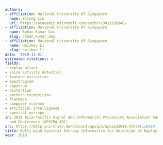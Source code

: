 ```yaml
---
authors:
- affiliation: National University Of Singapore
  name: Yitong Liu
  url: https://academic.microsoft.com/author/3011288348/
- affiliation: National University Of Singapore
  name: Rohan Kumar Das
  slug: rohan_kumar_das
- affiliation: National University Of Singapore
  name: Haizhou Li
  slug: haizhou_li
date: '2019-11-01'
estimated_citations: 4
fields:
- replay attack
- voice activity detection
- feature extraction
- spectrogram
- cepstrum
- distortion
- pattern recognition
- flatness
- computer science
- artificial intelligence
- spectral entropy
in: 2019 Asia-Pacific Signal and Information Processing Association Annual Summit
  and Conference (APSIPA ASC)
src: https://dblp.uni-trier.de/db/conf/apsipa/apsipa2019.html#LiuD019
title: Multi-band Spectral Entropy Information for Detection of Replay Attacks
year: 2019
---
```

